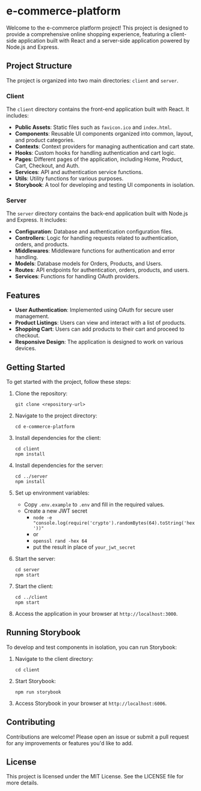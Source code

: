 # e-commerce-platform

Welcome to the e-commerce platform project! This project is designed to provide a comprehensive online shopping experience, featuring a client-side application built with React and a server-side application powered by Node.js and Express. 

## Project Structure

The project is organized into two main directories: `client` and `server`.

### Client

The `client` directory contains the front-end application built with React. It includes:

- **Public Assets**: Static files such as `favicon.ico` and `index.html`.
- **Components**: Reusable UI components organized into common, layout, and product categories.
- **Contexts**: Context providers for managing authentication and cart state.
- **Hooks**: Custom hooks for handling authentication and cart logic.
- **Pages**: Different pages of the application, including Home, Product, Cart, Checkout, and Auth.
- **Services**: API and authentication service functions.
- **Utils**: Utility functions for various purposes.
- **Storybook**: A tool for developing and testing UI components in isolation.

### Server

The `server` directory contains the back-end application built with Node.js and Express. It includes:

- **Configuration**: Database and authentication configuration files.
- **Controllers**: Logic for handling requests related to authentication, orders, and products.
- **Middlewares**: Middleware functions for authentication and error handling.
- **Models**: Database models for Orders, Products, and Users.
- **Routes**: API endpoints for authentication, orders, products, and users.
- **Services**: Functions for handling OAuth providers.

## Features

- **User Authentication**: Implemented using OAuth for secure user management.
- **Product Listings**: Users can view and interact with a list of products.
- **Shopping Cart**: Users can add products to their cart and proceed to checkout.
- **Responsive Design**: The application is designed to work on various devices.

## Getting Started

To get started with the project, follow these steps:

1. Clone the repository:
   ```
   git clone <repository-url>
   ```

2. Navigate to the project directory:
   ```
   cd e-commerce-platform
   ```

3. Install dependencies for the client:
   ```
   cd client
   npm install
   ```

4. Install dependencies for the server:
   ```
   cd ../server
   npm install
   ```

5. Set up environment variables:
   - Copy `.env.example` to `.env` and fill in the required values.
   - Create a new JWT secret
     - `node -e "console.log(require('crypto').randomBytes(64).toString('hex'))"`
     - or
     - `openssl rand -hex 64`
     - put the result in place of `your_jwt_secret`
     

6. Start the server:
   ```
   cd server
   npm start
   ```

7. Start the client:
   ```
   cd ../client
   npm start
   ```

8. Access the application in your browser at `http://localhost:3000`.

## Running Storybook

To develop and test components in isolation, you can run Storybook:

1. Navigate to the client directory:
   ```
   cd client
   ```

2. Start Storybook:
   ```
   npm run storybook
   ```

3. Access Storybook in your browser at `http://localhost:6006`.

## Contributing

Contributions are welcome! Please open an issue or submit a pull request for any improvements or features you'd like to add.

## License

This project is licensed under the MIT License. See the LICENSE file for more details.